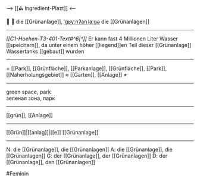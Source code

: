 --> [[⛪ Ingredient-Plazt]] <--

🌳 🔴 die [[Grünanlage]], [ˈɡʁyːnʔanˌlaːɡə](https://youglish.com/pronounce/Grünanlage/german)
die [[Grünanlagen]]

---
*[[C1-Hoehen-T3-401-Text#^6|^]]* Er kann fast 4 Millionen Liter Wasser [[speichern]], da unter einem höher [[liegend]]en Teil dieser [[Grünanlage]] Wassertanks [[gebaut]] wurden

---
= [[Park]], [[Grünfläche]], [[Parkanlage]], [[Grünfläche]], [[Park]], [[Naherholungsgebiet]]
≈ [[Garten]], [[Anlage]]
≠

---
green space, park  
зеленая зона, парк

---
[[grün]], [[Anlage]]

---
[[Grün]]|[[anlag]]|[[e]]
[[Grünanlage]]


---
N: die [[Grünanlage]], die [[Grünanlagen]]
A: die [[Grünanlage]], die [[Grünanlagen]]
G: der [[Grünanlage]], der [[Grünanlagen]]
D: der [[Grünanlage]], den [[Grünanlagen]]

#Feminin 